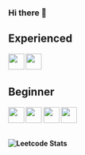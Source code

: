 ### Hi there 👋 

<b>Experienced<b>
---

<img height="32" width="32" src="https://cdn.simpleicons.org/csharp/000000/ffffff" />
<img height="32" width="32" src="https://cdn.simpleicons.org/unity/000000/ffffff" />
</br>

<b>Beginner<b>
---
<img height="32" width="32" src="https://cdn.simpleicons.org/cplusplus/000000/ffffff" />
<img height="32" width="32" src="https://cdn.simpleicons.org/unrealengine/000000/ffffff" />
<img height="32" width="32" src="https://cdn.simpleicons.org/godotengine/000000/ffffff" />
<img height="32" width="32" src="https://cdn.simpleicons.org/html5/000000/ffffff" />
</br>

<b></b>
---
![Leetcode Stats](https://leetcard.jacoblin.cool/ShawRoot)


<!--
**OblivionShaw/OblivionShaw** is a ✨ _special_ ✨ repository because its `README.md` (this file) appears on your GitHub profile.

Here are some ideas to get you started:

- 🔭 I’m currently working on ...
- 🌱 I’m currently learning ...
- 👯 I’m looking to collaborate on ...
- 🤔 I’m looking for help with ...
- 💬 Ask me about ...
- 📫 How to reach me: ...
- 😄 Pronouns: ...
- ⚡ Fun fact: ...
-->
